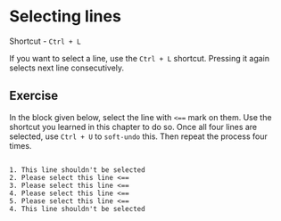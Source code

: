 Selecting lines
================

Shortcut - `Ctrl + L`

If you want to select a line, use the `Ctrl + L` shortcut. Pressing it again
selects next line consecutively.

Exercise
---------

In the block given below, select the line with `<==` mark on them. Use the
shortcut you learned in this chapter to do so. Once all four lines are selected,
use `Ctrl + U` to `soft-undo` this. Then repeat the process four times.

```

1. This line shouldn't be selected
2. Please select this line <==
3. Please select this line <==
4. Please select this line <==
5. Please select this line <==
4. This line shouldn't be selected

```
